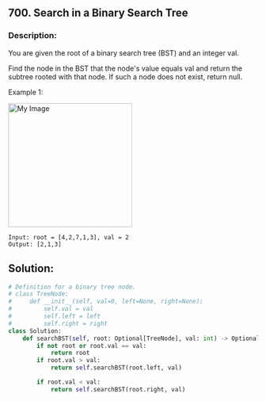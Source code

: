 ## 700. Search in a Binary Search Tree


### Description:
You are given the root of a binary search tree (BST) and an integer val.

Find the node in the BST that the node's value equals val and return the subtree rooted with that node. If such a node does not exist, return null.

Example 1:


<img src="https://assets.leetcode.com/uploads/2021/01/12/tree1.jpg" alt="My Image" height="250" />

```
Input: root = [4,2,7,1,3], val = 2
Output: [2,1,3]
```

## Solution:

```py
# Definition for a binary tree node.
# class TreeNode:
#     def __init__(self, val=0, left=None, right=None):
#         self.val = val
#         self.left = left
#         self.right = right
class Solution:
    def searchBST(self, root: Optional[TreeNode], val: int) -> Optional[TreeNode]:
        if not root or root.val == val:
            return root
        if root.val > val: 
            return self.searchBST(root.left, val)

        if root.val < val: 
            return self.searchBST(root.right, val)
```
